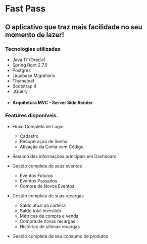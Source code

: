 # Fast Pass

## O aplicativo que traz mais facilidade no seu momento de lazer!

### Tecnologias utilizadas

- Java 17 (Oracle)
- Spring Boot 2.7.5
- Postgres
- Liquibase Migrations
- Thymeleaf
- Bootstrap 4
- JQuery
- #### Arquitetura MVC - Server Side Render

### Features disponíveis.

- Fluxo Completo de Login
    - Cadastro
    - Recuperação de Senha
    - Ativação da Conta com Código


- Resumo das informações principais em Dashboard


- Gestão completa de seus eventos
    - Eventos Futuros
    - Eventos Passados
    - Compra de Novos Eventos


- Gestão completa de suas recargas
    - Saldo atual da carteira
    - Saldo total investido
    - Métricas de compra e venda
    - Compra de novas recargas
    - Histórico de ultimas recargas

- Gestão completa de seu consumo de produtos




